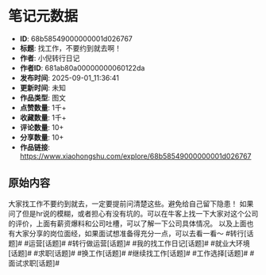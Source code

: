 # 笔记元数据

- **ID**: 68b58549000000001d026767
- **标题**: 找工作，不要约到就去啊！
- **作者**: 小倪转行日记
- **作者ID**: 681ab80a00000000060122da
- **发布时间**: 2025-09-01_11:36:41
- **更新时间**: 未知
- **作品类型**: 图文
- **点赞数量**: 1千+
- **收藏数量**: 1千+
- **评论数量**: 10+
- **分享数量**: 10+
- **作品链接**: https://www.xiaohongshu.com/explore/68b58549000000001d026767

## 原始内容

大家找工作不要约到就去，一定要提前问清楚这些。避免给自己留下隐患！
如果问了但是hr说的模糊，或者担心有没有坑的。可以在牛客上找一下大家对这个公司的评价，上面有薪资爆料和公司吐槽，可以了解一下公司具体情况。
以及上面也有大家分享的岗位面经，如果面试想准备得充分一点，可以去看一看～
#转行[话题]# #运营[话题]# #转行做运营[话题]# #我的找工作日记[话题]# #就业大环境[话题]# #求职[话题]# #换工作[话题]# #继续找工作[话题]# #工作选择[话题]# #面试求职[话题]#
